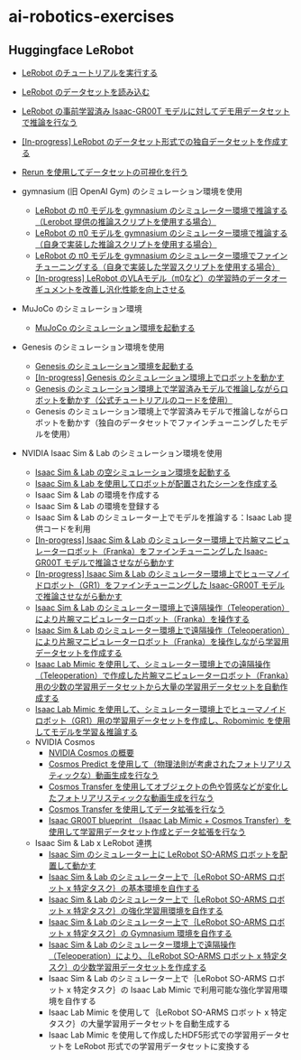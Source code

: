# ai-robotics-exercises

## Huggingface LeRobot

- [LeRobot のチュートリアルを実行する](1/README.md)
- [LeRobot のデータセットを読み込む](2/README.md)
- [LeRobot の事前学習済み Isaac-GR00T モデルに対してデモ用データセットで推論を行なう](6/README.md)
- [[In-progress] LeRobot のデータセット形式での独自データセットを作成する](12/README.md)
- [Rerun を使用してデータセットの可視化を行う](21/README.md)

- gymnasium (旧 OpenAI Gym) のシミュレーション環境を使用
    - [LeRobot の π0 モデルを gymnasium のシミュレーター環境で推論する（Lerobot 提供の推論スクリプトを使用する場合）](4/README.md)
    - [LeRobot の π0 モデルを gymnasium のシミュレーター環境で推論する（自身で実装した推論スクリプトを使用する場合）](3/README.md)
    - [LeRobot の π0 モデルを gymnasium のシミュレーター環境でファインチューニングする（自身で実装した学習スクリプトを使用する場合）](5/README.md)
    - [[In-progress] LeRobot のVLAモデル（π0など）の学習時のデータオーギュメントを改善し汎化性能を向上させる](6/README.md)

- MuJoCo のシミュレーション環境
    - [MuJoCo のシミュレーション環境を起動する](22/README.md)

- Genesis のシミュレーション環境を使用
    - [Genesis のシミュレーション環境を起動する](13/README.md)
    - [[In-progress] Genesis のシミュレーション環境上でロボットを動かす](14/README.md)
    - [Genesis のシミュレーション環境上で学習済みモデルで推論しながらロボットを動かす（公式チュートリアルのコードを使用）](https://genesis-world.readthedocs.io/ja/latest/user_guide/getting_started/locomotion.html)
    - Genesis のシミュレーション環境上で学習済みモデルで推論しながらロボットを動かす（独自のデータセットでファインチューニングしたモデルを使用）

- NVIDIA Isaac Sim & Lab のシミュレーション環境を使用
    - [Isaac Sim & Lab の空シミュレーション環境を起動する](7/README.md)
    - [Isaac Sim & Lab を使用してロボットが配置されたシーンを作成する](8/README.md)
    - Isaac Sim & Lab の環境を作成する
    - Isaac Sim & Lab の環境を登録する
    - Isaac Sim & Lab のシミュレーター上でモデルを推論する：Isaac Lab 提供コードを利用
    - [[In-progress] Isaac Sim & Lab のシミュレーター環境上で片腕マニピュレーターロボット（Franka）をファインチューニングした Isaac-GR00T モデルで推論させながら動かす](10/README.md)
    - [[In-progress] Isaac Sim & Lab のシミュレーター環境上でヒューマノイドロボット（GR1）をファインチューニングした Isaac-GR00T モデルで推論させながら動かす](9/README.md)
    - [Isaac Sim & Lab のシミュレーター環境上で遠隔操作（Teleoperation）により片腕マニピュレーターロボット（Franka）を操作する](17/README.md)
    - [Isaac Sim & Lab のシミュレーター環境上で遠隔操作（Teleoperation）により片腕マニピュレーターロボット（Franka）を操作しながら学習用データセットを作成する](18/README.md)
    - [Isaac Lab Mimic を使用して、シミュレーター環境上での遠隔操作（Teleoperation）で作成した片腕マニピュレーターロボット（Franka）用の少数の学習用データセットから大量の学習用データセットを自動作成する](19/README.md)
    - [Isaac Lab Mimic を使用して、シミュレーター環境上でヒューマノイドロボット（GR1）用の学習用データセットを作成し、Robomimic を使用してモデルを学習＆推論する](20/README.md)
    - NVIDIA Cosmos
        - [NVIDIA Cosmos の概要](23/)
        - [Cosmos Predict を使用して（物理法則が考慮されたフォトリアリスティックな）動画生成を行なう](24/)
        - [Cosmos Transfer を使用してオブジェクトの色や質感などが変化したフォトリアリスティックな動画生成を行なう](25/)
        - [Cosmos Transfer を使用してデータ拡張を行なう](26/)
        - [Isaac GR00T blueprint （Isaac Lab Mimic + Cosmos Transfer）を使用して学習用データセット作成とデータ拡張を行なう](27/)
    - Isaac Sim & Lab x LeRobot 連携
        - [Isaac Sim のシミュレーター上に LeRobot SO-ARMS ロボットを配置して動かす](28/)
        - [Isaac Sim & Lab のシミュレーター上で｛LeRobot SO-ARMS ロボット x 特定タスク｝の基本環境を自作する](29/)
        - [Isaac Sim & Lab のシミュレーター上で｛LeRobot SO-ARMS ロボット x 特定タスク｝の強化学習用環境を自作する](30/)
        - [Isaac Sim & Lab のシミュレーター上で｛LeRobot SO-ARMS ロボット x 特定タスク｝の Gymnasium 環境を自作する](31/)
        - [Isaac Sim & Lab のシミュレーター環境上で遠隔操作（Teleoperation）により、｛LeRobot SO-ARMS ロボット x 特定タスク｝の少数学習用データセットを作成する](32/)
        - Isaac Sim & Lab のシミュレーター上で｛LeRobot SO-ARMS ロボット x 特定タスク｝の Isaac Lab Mimic で利用可能な強化学習用環境を自作する
        - Isaac Lab Mimic を使用して｛LeRobot SO-ARMS ロボット x 特定タスク｝の大量学習用データセットを自動生成する
        - Isaac Lab Mimic を使用して作成したHDF5形式での学習用データセットを LeRobot 形式での学習用データセットに変換する
